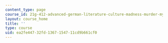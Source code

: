 ```yaml
---
content_type: page
course_id: 21g-412-advanced-german-literature-culture-madness-murder-mysteries-fall-2014
layout: course_home
title: ''
type: course
uid: ea2fe447-32fd-1367-1547-11cd9b661cf0
---
```

